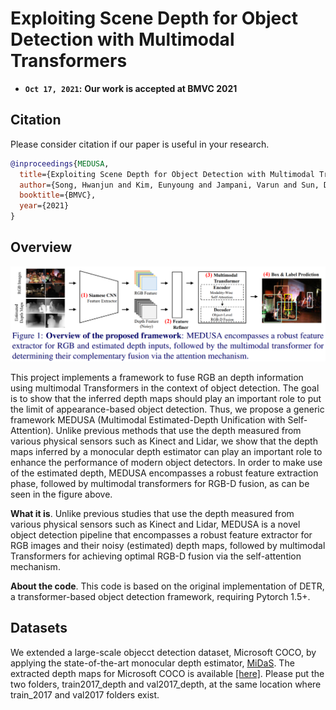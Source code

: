 # Exploiting Scene Depth for Object Detection with Multimodal Transformers

* **`Oct 17, 2021`:** **Our work is accepted at BMVC 2021**

## Citation

Please consider citation if our paper is useful in your research.

```BibTeX
@inproceedings{MEDUSA,
  title={Exploiting Scene Depth for Object Detection with Multimodal Transformers},
  author={Song, Hwanjun and Kim, Eunyoung and Jampani, Varun and Sun, Deqing and Lee, Jae-Gil and Yang, Ming-Hsuan},
  booktitle={BMVC},
  year={2021}
}
```

## Overview

<p align="center">
<img src="featured.png " width="1200"> 
</p>

This project implements a framework to fuse RGB an depth information using multimodal Transformers in the context of object detection. The goal is to show that the inferred depth maps should play an important role to put the limit of appearance-based object detection. Thus, we propose a generic framework MEDUSA (Multimodal Estimated-Depth Unification with Self-Attention). Unlike previous methods that use the depth measured from various physical sensors such as Kinect and Lidar, we show that the depth maps inferred by a monocular depth estimator can play an important role to enhance the performance of modern object detectors. In order to make use of the estimated depth, MEDUSA encompasses a robust feature extraction phase, followed by multimodal transformers for RGB-D fusion, as can be seen in the figure above.


**What it is**. Unlike previous studies that use the depth measured from various
physical sensors such as Kinect and Lidar, MEDUSA is a novel object detection
pipeline that encompasses a robust feature extractor for RGB images and their
noisy (estimated) depth maps, followed by multimodal Transformers for achieving
optimal RGB-D fusion via the self-attention mechanism.

**About the code**. This code is based on the original implementation of DETR, a
transformer-based object detection framework, requiring Pytorch 1.5+.

## Datasets

We extended a large-scale objecct detection dataset, Microsoft COCO, by applying the state-of-the-art monocular depth estimator, [MiDaS](https://github.com/isl-org/MiDaS). The extracted depth maps for Microsoft COCO is available [[here]](https://drive.google.com/file/d/1TyXIqykl_T6SmDBZJ0-y6OYnKVKRv9Aq/view?usp=sharing). Please put the two folders, train2017_depth and val2017_depth, at the same location where train_2017 and val2017 folders exist.

